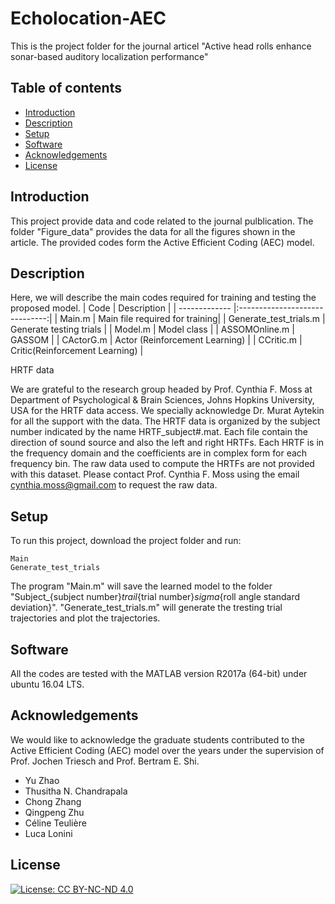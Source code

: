 # Echolocation-AEC
This is the project folder for the journal articel "Active head rolls enhance sonar-based auditory localization performance"
## Table of contents
* [Introduction](#introduction)
* [Description](#description)
* [Setup](#setup)
* [Software](#software)
* [Acknowledgements](#acknowledgements)
* [License](#license)

## Introduction
This project provide data and code related to the journal pulblication. The folder "Figure_data" provides the data for all the figures shown in the article. The provided codes form the Active Efficient Coding (AEC) model.
	
## Description
Here, we will describe the main codes required for training and testing the proposed model.
| Code                        | Description                    |
| -------------               |:------------------------------:|
| Main.m                      | Main file required for training|
| Generate_test_trials.m      | Generate testing trials        |
| Model.m                     | Model class                    |
| ASSOMOnline.m               | GASSOM                         |
| CActorG.m                   | Actor (Reinforcement Learning) |
| CCritic.m                   | Critic(Reinforcement Learning) |

HRTF data

We are grateful to the research group headed by Prof. Cynthia F. Moss at Department of Psychological & Brain Sciences, Johns Hopkins University, USA for the HRTF data access. We specially acknowledge Dr. Murat Aytekin for all the support with the data. 
The HRTF data is organized by the subject number indicated by the name HRTF_subject#.mat. Each file contain the direction of sound source and also the left and right HRTFs. Each HRTF is in the frequency domain and the coefficients are in complex form for each frequency bin.
The raw data used to compute the HRTFs are not provided with this dataset. Please contact Prof. Cynthia F. Moss using the email cynthia.moss@gmail.com to request the raw data.

## Setup
To run this project, download the project folder and run:

```
Main
Generate_test_trials
```
The program "Main.m" will save the learned model to the folder "Subject_{subject number}_trail_{trial number}_sigma_{roll angle standard deviation}". "Generate_test_trials.m" will generate the tresting trial trajectories and plot the trajectories. 

## Software
All the codes are tested with the MATLAB version R2017a (64-bit) under ubuntu 16.04 LTS.

## Acknowledgements
We would like to acknowledge the graduate students contributed to the Active Efficient Coding (AEC) model over the years under the supervision of Prof. Jochen Triesch and Prof. Bertram E. Shi.

* Yu Zhao
* Thusitha N. Chandrapala
* Chong Zhang‬
* Qingpeng Zhu
* Céline Teulière
* Luca Lonini

## License
[![License: CC BY-NC-ND 4.0](https://licensebuttons.net/l/by-nc-nd/4.0/80x15.png)](https://creativecommons.org/licenses/by-nc-nd/4.0/)
